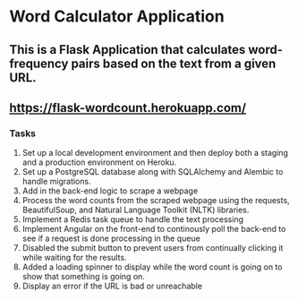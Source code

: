 # Word Calculator Application

## This is a Flask Application that calculates word-frequency pairs based on the text from a given URL.
## https://flask-wordcount.herokuapp.com/

### Tasks

1. Set up a local development environment and then deploy both a staging and a production environment on Heroku.
2. Set up a PostgreSQL database along with SQLAlchemy and Alembic to handle migrations.
3. Add in the back-end logic to scrape a webpage 
4. Process the word counts from the scraped webpage using the requests, BeautifulSoup, and Natural Language Toolkit (NLTK) libraries.
5. Implement a Redis task queue to handle the text processing
6. Implement Angular on the front-end to continously poll the back-end to see if a request is done processing in the queue
7. Disabled the submit button to prevent users from continually clicking it while waiting for the results.
8. Added a loading spinner to display while the word count is going on to show that something is going on.
9. Display an error if the URL is bad or unreachable